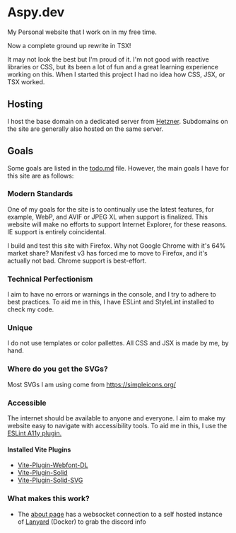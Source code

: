 # Aspy.dev

My Personal website that I work on in my free time.

Now a complete ground up rewrite in TSX!

It may not look the best but I'm proud of it. I'm not good with reactive libraries or CSS, but its been a lot of fun and a great learning experience working on this. When I started this project I had no idea how CSS, JSX, or TSX worked.

## Hosting

I host the base domain on a dedicated server from [Hetzner](https://hetzner.com/). Subdomains on the site are generally also hosted on the same server.

## Goals

Some goals are listed in the [todo.md](/todo.md) file.
However, the main goals I have for this site are as follows:

### Modern Standards

One of my goals for the site is to continually use the latest features, for example, WebP, and AVIF or JPEG XL when support is finalized. This website will make no efforts to support Internet Explorer, for these reasons. IE support is entirely coincidental.

I build and test this site with Firefox.
Why not Google Chrome with it's 64% market share? Manifest v3 has forced me to move to Firefox, and it's actually not bad.
Chrome support is best-effort.

### Technical Perfectionism

I aim to have no errors or warnings in the console, and I try to adhere to best practices. To aid me in this, I have ESLint and StyleLint installed to check my code.

### Unique

I do not use templates or color pallettes. All CSS and JSX is made by me, by hand.

### Where do you get the SVGs?

Most SVGs I am using come from <https://simpleicons.org/>

### Accessible

The internet should be available to anyone and everyone. I aim to make my website easy to navigate with accessibility tools. To aid me in this, I use the [ESLint A11y plugin.](https://github.com/jsx-eslint/eslint-plugin-jsx-a11y)

#### Installed Vite Plugins

- [Vite-Plugin-Webfont-DL](https://github.com/feat-agency/vite-plugin-webfont-dl)
- [Vite-Plugin-Solid](https://github.com/solidjs/vite-plugin-solid)
- [Vite-Plugin-Solid-SVG](https://github.com/jfgodoy/vite-plugin-solid-svg)

### What makes this work?

- The [about page](https://aspy.dev/about) has a websocket connection to a self hosted instance of [Lanyard](https://github.com/Phineas/lanyard) (Docker) to grab the discord info
